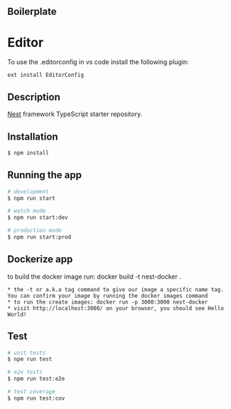 ## Boilerplate

# Editor
To use the .editorconfig in vs code install the following plugin: 
```
ext install EditorConfig
```

## Description

[Nest](https://github.com/nestjs/nest) framework TypeScript starter repository.

## Installation

```bash
$ npm install
```

## Running the app

```bash
# development
$ npm run start

# watch mode
$ npm run start:dev

# production mode
$ npm run start:prod
```

## Dockerize app
to build the docker image run: docker build -t nest-docker .

    * the -t or a.k.a tag command to give our image a specific name tag. You can confirm your image by running the docker images command
    * to run the create images: docker run -p 3000:3000 nest-docker
    * visit http://localhost:3000/ on your browser, you should see Hello World!

## Test

```bash
# unit tests
$ npm run test

# e2e tests
$ npm run test:e2e

# test coverage
$ npm run test:cov
```
